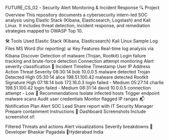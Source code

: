 FUTURE_CS_02 - Security Alert Monitoring & Incident Response
🔍 Project Overview
This repository documents a cybersecurity intern-led SOC analysis using Elastic Stack (Kibana, Elasticsearch, Logstash) and Kali Linux. It includes threat detection, incident response, and remediation strategies mapped to OWASP Top 10.

🛠️ Tools Used
Elastic Stack (Kibana, Elasticsearch)
Kali Linux
Sample Log Files
MS Word (for reporting)
📊 Key Features
Real-time log analysis via Kibana Discover
Detection of malware (Trojan, Rootkit)
Login failure tracking and brute-force detection
Connection attempt monitoring
Alert severity classification
📅 Incident Timeline
Timestamp	User	IP Address	Action	Threat	Severity
08:30:14	bob	10.0.0.5	malware detected	Trojan Detected	High
05:30:14	alice	198.51.100.42	malware detected	Rootkit Signature	High
07:18:14	bob	172.16.0.3	login failed	-	Medium
05:27:14	charlie	198.51.100.42	login failed	-	Medium
08:31:14	david	10.0.0.5	connection attempt	-	Low
🧠 Recommendations
Isolate infected hosts
Trigger endpoint malware scans
Audit user credentials
Monitor flagged IP ranges
📬 Notification Plan
Alert SOC Lead
Share report with IT Security Manager
Prepare containment instructions
📸 Dashboard Screenshots
Include screenshot of:

Filtered Threats and actions
Alert visualizations
Severity breakdowns
🧠 Developer
Bhaskar Pagadala
📍Hyderabad India
